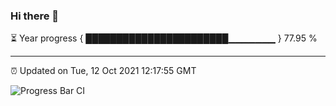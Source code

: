 ### Hi there 👋

⏳ Year progress { ███████████████████████▁▁▁▁▁▁▁ } 77.95 %

---

⏰ Updated on Tue, 12 Oct 2021 12:17:55 GMT

![Progress Bar CI](https://github.com/liununu/liununu/workflows/Progress%20Bar%20CI/badge.svg)
